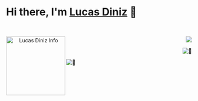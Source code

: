 # Hi there, I'm [Lucas Diniz](#) 👋
&nbsp;

<p align="center">
   <img src="https://skillicons.dev/icons?i=js,html,css,ae,aws,arduino,blender,c,docker,figma,bots,ai,jquery,mongodb,mysql,nextjs,nodejs,npm,ps,pr,py,react,redux,tailwind,ts,unreal,vite&perline=9" align="right"></img>
   <img alt="Lucas Diniz Info" height=160 src="https://github-readme-stats.vercel.app/api/top-langs/?username=LucasHenriqueDiniz&layout=compact&rank_icon=github&hide_rank=true&theme=nord&show_icons=true" align="left"></img>
</p>

&nbsp;
<p align="right" width="45%">
   <img alt="🦀" src="https://gist.githubusercontent.com/LucasHenriqueDiniz/8aacc3d1ccca110d8358e35517d8fe40/raw/MyAnimeList.svg" ></img>
   </p>
   <p align="left" width="45%">
   <img alt="🦀" src="https://gist.githubusercontent.com/LucasHenriqueDiniz/8aacc3d1ccca110d8358e35517d8fe40/raw/LastFM.svg" ></img>
</p>
&nbsp;
